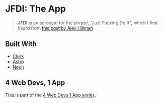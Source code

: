 # JFDI: The App

> **JFDI** is an acronym for the phrase, "Just Fucking Do It", which I first heard from [this post by Alex Hillman](https://dangerouslyawesome.com/2016/08/what-jfdi-really-means/).

## Built With

- [Clerk](https://clerk.com)
- [Astro](https://astro.build)
- [Neon](https://neon.tech/)

## 4 Web Devs, 1 App

This is part of the [4 Web Devs 1 App series](https://lwj.dev/4d1a). 
